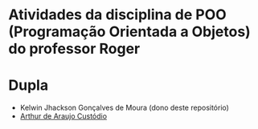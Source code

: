 # Atividades da disciplina de POO (Programação Orientada a Objetos) do professor Roger

# Dupla
- Kelwin Jhackson Gonçalves de Moura (dono deste repositório)
- [Arthur de Araujo Custódio](https://github.com/ArthurDevA)
